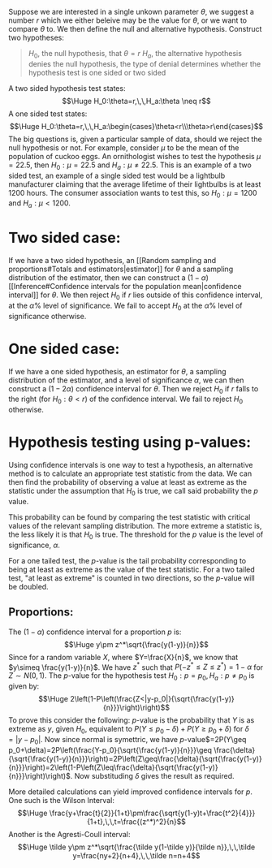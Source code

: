 
Suppose we are interested in a single unkown parameter $\theta$, we suggest a number $r$ which we either beleive may be the value for $\theta$, or we want to compare $\theta$ to. We then define the null and alternative hypothesis. Construct two hypotheses:
>$H_0$, the null hypothesis, that $\theta=r$
>$H_a$, the alternative hypothesis denies the null hypothesis, the type of denial determines whether the hypothesis test is one sided or two sided

A two sided hypothesis test states:$$\Huge H_0:\theta=r,\,\,H_a:\theta \neq r$$A one sided test states:$$\Huge H_0:\theta=r,\,\,H_a:\begin{cases}\theta<r\\\theta>r\end{cases}$$
The big questions is, given a particular sample of data, should we reject the null hypothesis or not. For example, consider $\mu$ to be the mean of the population of cuckoo eggs. An ornithologist wishes to test the hypothesis $\mu=22.5$, then $H_0:\mu=22.5$ and $H_a:\mu\neq22.5$. This is an example of a two sided test, an example of a single sided test would be a lightbulb manufacturer claiming that the average lifetime of their lightbulbs is at least $1200$ hours. The consumer association wants to test this, so $H_0:\mu=1200$ and $H_a:\mu<1200$.

# Two sided case:

If we have a two sided hypothesis, an [[Random sampling and proportions#Totals and estimators|estimator]] for $\theta$ and a sampling distribution of the estimator, then we can construct a $(1-\alpha)$ [[Inference#Confidence intervals for the population mean|confidence interval]] for $\theta$. We then reject $H_0$ if $r$ lies outside of this confidence interval, at the $\alpha$% level of significance. We fail to accept $H_0$ at the $\alpha$% level of significance otherwise.

# One sided case:

If we have a one sided hypothesis, an estimator for $\theta$, a sampling distribution of the estimator, and a level of significance $\alpha$, we can then construct a $(1-2\alpha)$ confidence interval for $\theta$. Then we reject $H_0$ if $r$ falls to the right (for $H_0:\theta<r$) of the confidence interval. We fail to reject $H_0$ otherwise.

# Hypothesis testing using p-values:

Using confidence intervals is one way to test a hypothesis, an alternative method is to calculate an appropriate test statistic from the data. We can then find the probability of observing a value at least as extreme as the statistic under the assumption that $H_0$ is true, we call said probability the $p$ value.

This probability can be found by comparing the test statistic with critical values of the relevant sampling distribution. The more extreme a statistic is, the less likely it is that $H_0$ is true. The threshold for the $p$ value is the level of significance, $\alpha$.

For a one tailed test, the $p$-value is the tail probability corresponding to being at least as extreme as the value of the test statistic. For a two tailed test, "at least as extreme" is counted in two directions, so the $p$-value will be doubled.

## Proportions:

The $(1-\alpha)$ confidence interval for a proportion $p$ is:$$\Huge y\pm z^*\sqrt{\frac{y(1-y)}{n}}$$Since for a random variable $X$, where $Y=\frac{X}{n}$, we know that $y\simeq \frac{y(1-y)}{n}$. We have $z^*$ such that $P(-z^*\leq Z\leq z^*)=1-\alpha$ for $Z\sim N(0,1)$. The $p$-value for the hypothesis test $H_0:p=p_0,H_a:p\neq p_0$ is given by:$$\Huge 2\left(1-P\left(\frac{Z<|y-p_0|}{\sqrt{\frac{y(1-y)}{n}}}\right)\right)$$To prove this consider the following: $p$-value is the probability that $Y$ is as extreme as $y$, given $H_0$, equivalent to $P(Y\leq p_0-\delta)+P(Y\geq p_0+\delta)$ for $\delta=|y-p_0|$. Now since normal is symettric, we have $p$-value$=2P(Y\geq p_0+\delta)=2P\left(\frac{Y-p_0}{\sqrt{\frac{y(1-y)}{n}}}\geq \frac{\delta}{\sqrt{\frac{y(1-y)}{n}}}\right)=2P\left(Z\geq\frac{\delta}{\sqrt{\frac{y(1-y)}{n}}}\right)=2\left(1-P\left(Z\leq\frac{\delta}{\sqrt{\frac{y(1-y)}{n}}}\right)\right)$. Now substituding $\delta$ gives the result as required.

More detailed calculations can yield improved confidence intervals for $p$. One such is the Wilson Interval:$$\Huge \frac{y+\frac{t}{2}}{1+t}\pm\frac{\sqrt{y(1-y)t+\frac{t^2}{4}}}{1+t},\,\,t=\frac{(z^*)^2}{n}$$Another is the Agresti-Coull interval:$$\Huge \tilde y\pm z^*\sqrt{\frac{\tilde y(1-\tilde y)}{\tilde n}},\,\,\tilde y=\frac{ny+2}{n+4},\,\,\tilde n=n+4$$

